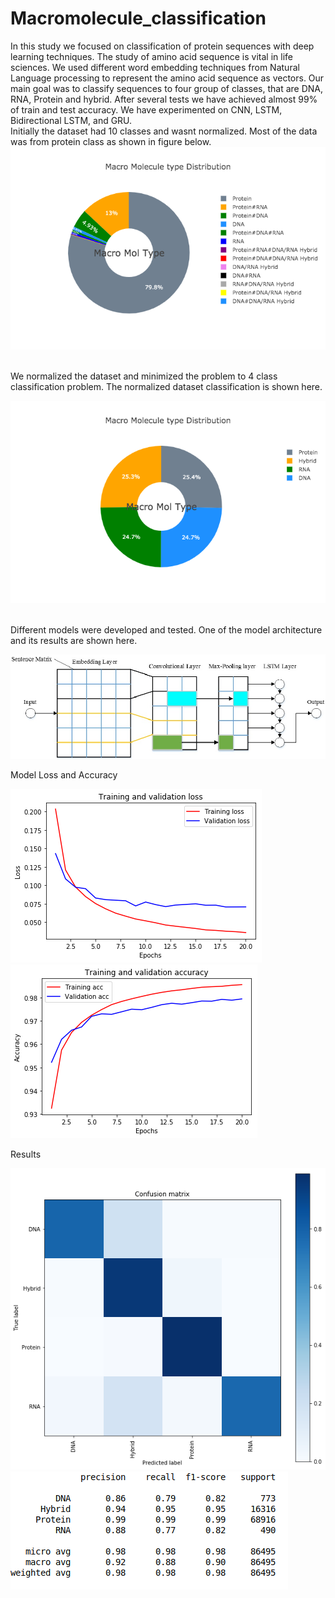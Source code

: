 # Macromolecule_classification
In this study we focused on classification of protein sequences with deep learning techniques. The study of amino acid sequence is vital in life sciences.  We used different word embedding techniques from Natural Language processing to represent the amino acid   sequence   as   vectors. Our main goal was to classify sequences to four group of classes, that are DNA, RNA, Protein and hybrid. After several tests we have achieved almost 99% of train and test accuracy. We have experimented on CNN, LSTM, Bidirectional LSTM, and GRU. 
</br>
Initially the dataset had 10 classes and wasnt normalized. Most of the data was from protein class as shown in figure below.</br>
![Screenshot](images/newplot.png)


</br>
We normalized the dataset and minimized the problem to 4 class classification problem. The normalized dataset classification is shown here.

![Screenshot](images/newplot1.png)

</br>
Different models were developed and tested. One of the model architecture and its results are shown here.</br>

![Screenshot](images/Model.png)

Model Loss and Accuracy

![Screenshot](images/Loss.png) ![Screenshot](images/Accuracy.png)

Results

![Screenshot](images/Confusion_matrix.png) ![Screenshot](images/Results.png)
